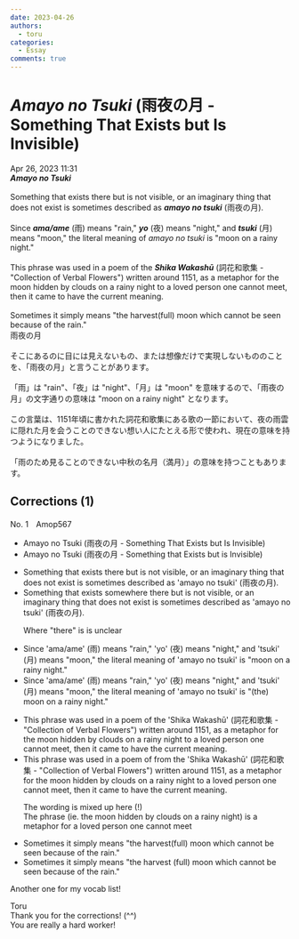 ```yaml
---
date: 2023-04-26
authors:
  - toru
categories:
  - Essay
comments: true
---
```


# <strong><em>Amayo no Tsuki</strong></em> (雨夜の月 - Something That Exists but Is Invisible)
<div class="date">Apr 26, 2023 11:31</div>
<div id="post"><div id="body_show_ori">
<strong><em>Amayo no Tsuki</strong></em><br/><br/>Something that exists there but is not visible, or an imaginary thing that does not exist is sometimes described as <strong><em>amayo no tsuki</em></strong> (雨夜の月).<br/><br/>Since <strong><em>ama/ame</em></strong> (雨) means "rain," <strong><em>yo</em></strong> (夜) means "night," and <strong><em>tsuki</em></strong> (月) means "moon," the literal meaning of <em>amayo no tsuki</em> is "moon on a rainy night."<br/><br/>This phrase was used in a poem of the <strong><em>Shika Wakashū</em></strong> (詞花和歌集 - "Collection of Verbal Flowers") written around 1151, as a metaphor for the moon hidden by clouds on a rainy night to a loved person one cannot meet, then it came to have the current meaning.<br/><br/>Sometimes it simply means "the harvest(full) moon which cannot be seen because of the rain."
</div></div>

<!-- more -->

<div id="post_ja"><div id="body_show_mo">
雨夜の月<br/><br/>そこにあるのに目には見えないもの、または想像だけで実現しないもののことを、「雨夜の月」と言うことがあります。<br/><br/>「雨」は "rain"、「夜」は "night"、「月」は "moon" を意味するので、「雨夜の月」の文字通りの意味は "moon on a rainy night" となります。<br/><br/>この言葉は、1151年頃に書かれた詞花和歌集にある歌の一節において、夜の雨雲に隠れた月を会うことのできない想い人にたとえる形で使われ、現在の意味を持つようになりました。<br/><br/>「雨のため見ることのできない中秋の名月（満月）」の意味を持つこともあります。
</div></div>

## Corrections (1)
<div id="block"><div class="first_name"> No. 1　<span class="just_name">Amop567</span></div><div id="block2">
<ul class="correction_field">
<li class="incorrect">Amayo no Tsuki (雨夜の月 - Something That Exists but Is Invisible)</li>
<li class="corrected correct">
Amayo no Tsuki (雨夜の月 - Something <span class="f_blue">t</span>hat Exists but <span class="f_blue">i</span>s Invisible)
</li>
</ul>
<ul class="correction_field">
<li class="incorrect">Something that exists there but is not visible, or an imaginary thing that does not exist is sometimes described as 'amayo no tsuki' (雨夜の月).</li>
<li class="corrected correct">
Something that exists <span class="f_blue">somewhere</span> <span class="sline"><span class="f_red">there</span></span> but is not visible, or an imaginary thing that does not exist is sometimes described as 'amayo no tsuki' (雨夜の月).
<p class="correction_comment">Where "there" is is unclear</p>
</li>
</ul>
<ul class="correction_field">
<li class="incorrect">Since 'ama/ame' (雨) means "rain," 'yo' (夜) means "night," and 'tsuki' (月) means "moon," the literal meaning of 'amayo no tsuki' is "moon on a rainy night."</li>
<li class="corrected correct">
Since 'ama/ame' (雨) means "rain," 'yo' (夜) means "night," and 'tsuki' (月) means "moon," the literal meaning of 'amayo no tsuki' is "<span class="f_blue">(the)</span> moon on a rainy night."
</li>
</ul>
<ul class="correction_field">
<li class="incorrect">This phrase was used in a poem of the 'Shika Wakashū' (詞花和歌集 - "Collection of Verbal Flowers") written around 1151, as a metaphor for the moon hidden by clouds on a rainy night to a loved person one cannot meet, then it came to have the current meaning.</li>
<li class="corrected correct">
This phrase was used in a poem <span class="sline"><span class="f_red">of</span></span> <span class="f_blue">from</span> the 'Shika Wakashū' (詞花和歌集 - "Collection of Verbal Flowers") written around 1151, as a metaphor for<span class="sline"><span class="f_red"> the moon hidden by clouds on a rainy night to</span></span> a loved person one cannot meet, then it came to have the current meaning.
<p class="correction_comment">The wording is mixed up here (!)<br/>The phrase (ie. the moon hidden by clouds on a rainy night) is a metaphor for a loved person one cannot meet</p>
</li>
</ul>
<ul class="correction_field">
<li class="incorrect">Sometimes it simply means "the harvest(full) moon which cannot be seen because of the rain."</li>
<li class="corrected correct">
Sometimes it simply means "the harvest (full) moon which cannot be seen because of the rain."
</li>
</ul>
<p class="comment_small">
 Another one for my vocab list!
</p>

</div><div class="name"><span class="just_name">Toru</span><br>
Thank you for the corrections! (^^)<br/>You are really a hard worker!
</div>
</div>
